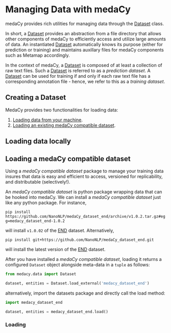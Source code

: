 # Managing Data with medaCy
medaCy provides rich utilities for managing data through the
[Dataset](../../medacy/data/dataset.py) class.

In short, a [Dataset](../../medacy/data/dataset.py)
provides an abstraction from a file directory that allows other components
of medaCy to efficiently access and utilize large amounts of data. An instantiated
[Dataset](../../medacy/data/dataset.py) automatically knows its purpose
(either for prediction or training) and maintains auxillary files for
medaCy components such as Metamap accordingly.

In the context of medaCy, a [Dataset](../../medacy/data/dataset.py) is
composed of at least a collection of raw text files. Such a [Dataset](../../medacy/data/dataset.py)
is referred to as a *prediction dataset*. A [Dataset](../../medacy/data/dataset.py) can
be used for training if and only if each raw text file has a corresponding annotation file - hence,
we refer to this as a *training dataset*.

## Creating a Dataset
MedaCy provides two functionalities for loading data:
1. [Loading data from your machine](#loading-data-locally).
2. [Loading an existing medaCy compatible dataset](#loading-a-medacy-compatible-dataset).


## Loading data locally


## Loading a medaCy compatible dataset
Using a *medaCy compatible dataset* package to manage your training data insures that data is easy and efficient to access, versioned for replicability, and distributable (selectively!).

An *medaCy compatible dataset* is python package wrapping data that can be hooked into medaCy. We can install a *medaCy compatible dataset* just like any python package. For instance,


`pip install https://github.com/NanoNLP/medaCy_dataset_end/archive/v1.0.2.tar.gz#egg=medacy_dataset_end-1.0.2`

will install `v1.0.02` of the [END](https://www.ncbi.nlm.nih.gov/pmc/articles/PMC5644562/) dataset. Alternatively,

`pip install git+https://github.com/NanoNLP/medaCy_dataset_end.git`

will install the latest version of the [END](https://www.ncbi.nlm.nih.gov/pmc/articles/PMC5644562/) dataset.

After you have installed a *medaCy compatible dataset*, loading it returns a configured `Dataset` object alongside meta-data in a `tuple` as follows:

```python
from medacy.data import Dataset

dataset, entities = Dataset.load_external('medacy_dataset_end')

```

alternatively, import the datasets package and directly call the load method:

```python
import medacy_dataset_end

dataset, entities = medacy_dataset_end.load()

```

### Loading
